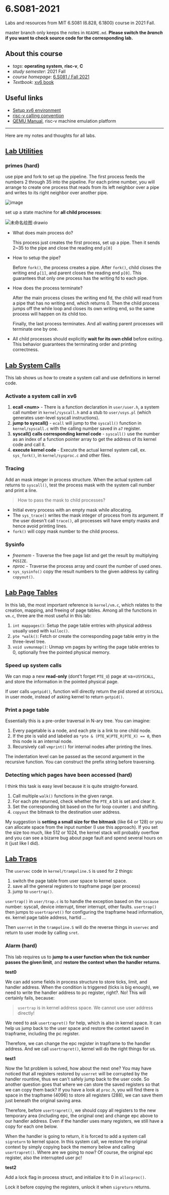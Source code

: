 # 6.S081-2021
Labs and resources from MIT 6.S081 (6.828, 6.1800) course in 2021 Fall. 

master branch only keeps the notes in `README.md`. **Please switch the *branch* if you want to check source code for the corresponding lab.**

## About this course
- *tags*: **operating system**, **risc-v**, **C**
- *study semester*: 2021 Fall
- *course homepage*: [6.S081 / Fall 2021](https://pdos.csail.mit.edu/6.828/2021/schedule.html)
- *Textbook*: [xv6 book](https://pdos.csail.mit.edu/6.828/2021/xv6/book-riscv-rev2.pdf)

## Useful links
- [Setup xv6 environment](https://pdos.csail.mit.edu/6.828/2021/tools.html)
- [risc-v calling convention](https://pdos.csail.mit.edu/6.828/2021/readings/riscv-calling.pdf)
- [QEMU Manual](https://wiki.qemu.org/Documentation), risc-v machine emulation platform

---
Here are my notes and thoughts for all labs.

## [Lab Utilities](https://pdos.csail.mit.edu/6.828/2021/labs/util.html)

### primes (hard)
use pipe and fork to set up the pipeline. The first process feeds the numbers 2 through 35 into the pipeline. For each prime number, you will arrange to create one process that reads from its left neighbor over a pipe and writes to its right neighbor over another pipe. 

![image](https://github.com/ouyangyuchen/6.S081-labs/assets/107864216/3a13c876-e3cd-4c7b-a8f3-654548d9cbc7)

set up a state machine for **all child processes**:

![未命名绘图 drawio](https://github.com/ouyangyuchen/6.S081-labs/assets/107864216/28a031db-4222-44fb-8a43-4ad899e60382)

- What does main process do?

  This process just creates the first process, set up a pipe. Then it sends 2~35 to the pipe and close the reading end `p[0]`
  
- How to setup the pipe?

  Before `fork()`, the process creates a pipe. After `fork()`, child closes the writing end `p[1]`, and parent closes the reading end `p[0]`.
  This guarantees that only one process has the writing fd to each pipe.

- How does the process terminate?

  After the main process closes the writing end fd, the child will read from a pipe that has no writing end, which returns 0.
  Then the child process jumps off the while loop and closes its own writing end, so the same process will happen on its child too.

  Finally, the last process terminates. And all waiting parent processes will terminate one by one.

- All child processes should explicitly **wait for its own chlid** before exiting. This behavior guarantees the terminating order and printing correctness.

## [Lab System Calls](https://pdos.csail.mit.edu/6.828/2021/labs/syscall.html)
This lab shows us how to create a system call and use definitions in kernel code.

### Activate a system call in xv6

1. **ecall \<num\>** - There is a function declaration in `user/user.h`, a system call number in `kernel/syscall.h` and a stub to `user/usys.pl` (which generates user-level syscall instructions).
2. **jump to syscall()** - `ecall` will jump to the `syscall()` function in `kernel/syscall.c` with the calling number saved in `a7` register.
3. **syscall() calls corresponding kernel code** - `syscall()` use the number as an index of a function pointer array to get the address of its kernel code and call it.
4. **execute kernel code** - Execute the actual kernel system call, ex. `sys_fork()`, in `kernel/sysproc.c` and other files.

### Tracing
Add an mask integer in process structure. When the actual system call returns to `syscall()`, test the process mask with the system call number and print a line.

> How to pass the mask to child processes?
- Initial every process with an empty mask while allocating.
- The `sys_trace()` writes the mask integer of process from its argument. If the user doesn't call `trace()`, all processes will have empty masks and hence avoid printing lines.
- `fork()` will copy mask number to the child process.

### Sysinfo
- *freemem* - Traverse the free page list and get the result by multiplying `PGSIZE`.
- *nproc* - Traverse the process array and count the number of used ones.
- `sys_sysinfo()` copy the result numbers to the given address by calling `copyout()`.

## [Lab Page Tables](https://pdos.csail.mit.edu/6.828/2021/labs/pgtbl.html)
In this lab, the most important reference is `kernel/vm.c`, which relates to the creation, mapping, and freeing of page tables.
Among all the functions in `vm.c`, three are the most useful in this lab:
1. `int mappages()`: Setup the page table entries with physical address usually used with `kalloc()`.
2. `pte *walk()`: Fetch or create the corresponding page table entry in the three-level tree.
3. `void uvmunmap()`: Unmap vm pages by writing the page table entries to 0, optionally free the pointed physical memory.

### Speed up system calls
We can map a new **read-only** (dont't forget `PTE_U`) page at va=`USYSCALL`, and store the information in the pointed physical page.

If user calls `ugetpid()`, function will directly return the pid stored at `USYSCALL` in user mode, instead of asking kernel to return `getpid()`.

### Print a page table
Essentially this is a pre-order traversal in N-ary tree. You can imagine:
1. Every pagetable is a node, and each pte is a link to one child node.
2. If the pte is valid and labeled as `*pte & (PTE_W|PTE_R|PTE_X) == 0`, then this node is an internal node.
3. Recursively call `vmprint()` for internal nodes after printing the lines.

The indentation level can be passed as the second argument in the recursive function. You can construct the prefix string before traversing.

### Detecting which pages have been accessed (hard)
I think this task is easy level because it is quite straight-forward.

1. Call multiple `walk()` functions in the given range.
2. For each pte returned, check whether the `PTE_A` bit is set and clear it.
3. Set the corresponding bit based on the for loop counter `i` and shifting.
4. `copyout` the bitmask to the destination user address.

My suggestion is **setting a small size for the bitmask** (like 64 or 128) or you can allocate space from the input number (I use this approach).
If you set the size too much, like 512 or 1024, the kernel stack will probably overflow and you can see a bizarre bug about page fault and spend several hours on it (just like I did).

## [Lab Traps](https://pdos.csail.mit.edu/6.828/2021/labs/traps.html)
The `uservec` code in `kernel/trampoline.S` is used for 2 things:
1. switch the page table from user space to kernel space.
2. save all the general registers to trapframe page (per process)
3. jump to `usertrap()`.

`usertrap()` in `user/trap.c` is to handle the exception based on the `sscause` number: syscall, device interrupt, timer interrupt, other faults.
`usertrap()` then jumps to `usertrapret()` for configuring the trapframe head information, ex. kernel page table address, hartid ...

Then `userret` in the `trampoline.S` will do the reverse things in `uservec` and return to user mode by calling `sret`.

### Alarm (hard)
This lab requires us to **jump to a user function when the tick number passes the given limit**, and **restore the context when the handler returns**. 

**test0**

We can add some fields in process structure to store ticks, limit, and handler address.
When the condition is triggered (ticks is big enough), we need to write the handler address to pc register, right?. No! This will certainly fails, because:

> `usertrap` is in kernel address space. We cannot use user address directly!

We need to ask `usertrapret()` for help, which is also in kernel space.
It can help us jump back to the user space and restore the context saved in trapframe, including the pc register.

Therefore, we can change the epc register in trapframe to the handler address. And we call `usertrapret()`, kernel will do the right things for us.

**test1**

Now the 1st problem is solved, how about the next one? You may have noticed that all registers restored by `userret` will be corrupted by the handler rountine,
thus we can't safely jump back to the user code. So another question goes that where we can store the saved registers so that we can copy them back? 
If you have a look at `proc.h`, you will find there is space in the trapframe (4096) to store all registers (288), we can save them just beneath the original saving area.

Therefore, before `usertrapret()`, we should copy all registers to the new temporary area (including epc, the original one) and change epc above to our handler address.
Even if the handler uses many registers, we still have a copy for each one below. 

When the handler is going to return, it is forced to add a system call `sigreturn` to kernel space. In this system call, we restore the original context
by simply copying back the memory below and calling `usertrapret()`. Where are we going to now? Of course, the original epc register, also the interrupted user pc!

**test2**

Add a lock flag in process struct, and initialize it to 0 in `allocproc()`.

Lock it before copying the registers, unlock it when `sigreturn` returns.
